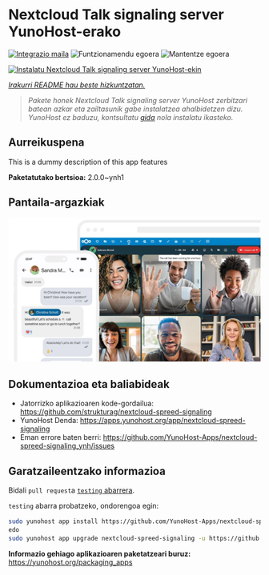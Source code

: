 <!--
Ohart ongi: README hau automatikoki sortu da <https://github.com/YunoHost/apps/tree/master/tools/readme_generator>ri esker
EZ editatu eskuz.
-->

# Nextcloud Talk signaling server YunoHost-erako

[![Integrazio maila](https://dash.yunohost.org/integration/nextcloud-spreed-signaling.svg)](https://ci-apps.yunohost.org/ci/apps/nextcloud-spreed-signaling/) ![Funtzionamendu egoera](https://ci-apps.yunohost.org/ci/badges/nextcloud-spreed-signaling.status.svg) ![Mantentze egoera](https://ci-apps.yunohost.org/ci/badges/nextcloud-spreed-signaling.maintain.svg)

[![Instalatu Nextcloud Talk signaling server YunoHost-ekin](https://install-app.yunohost.org/install-with-yunohost.svg)](https://install-app.yunohost.org/?app=nextcloud-spreed-signaling)

*[Irakurri README hau beste hizkuntzatan.](./ALL_README.md)*

> *Pakete honek Nextcloud Talk signaling server YunoHost zerbitzari batean azkar eta zailtasunik gabe instalatzea ahalbidetzen dizu.*  
> *YunoHost ez baduzu, kontsultatu [gida](https://yunohost.org/install) nola instalatu ikasteko.*

## Aurreikuspena

This is a dummy description of this app features


**Paketatutako bertsioa:** 2.0.0~ynh1

## Pantaila-argazkiak

![Nextcloud Talk signaling server(r)en pantaila-argazkia](./doc/screenshots/nextcloud-hub7-talk-preview.webp)

## Dokumentazioa eta baliabideak

- Jatorrizko aplikazioaren kode-gordailua: <https://github.com/strukturag/nextcloud-spreed-signaling>
- YunoHost Denda: <https://apps.yunohost.org/app/nextcloud-spreed-signaling>
- Eman errore baten berri: <https://github.com/YunoHost-Apps/nextcloud-spreed-signaling_ynh/issues>

## Garatzaileentzako informazioa

Bidali `pull request`a [`testing` abarrera](https://github.com/YunoHost-Apps/nextcloud-spreed-signaling_ynh/tree/testing).

`testing` abarra probatzeko, ondorengoa egin:

```bash
sudo yunohost app install https://github.com/YunoHost-Apps/nextcloud-spreed-signaling_ynh/tree/testing --debug
edo
sudo yunohost app upgrade nextcloud-spreed-signaling -u https://github.com/YunoHost-Apps/nextcloud-spreed-signaling_ynh/tree/testing --debug
```

**Informazio gehiago aplikazioaren paketatzeari buruz:** <https://yunohost.org/packaging_apps>
